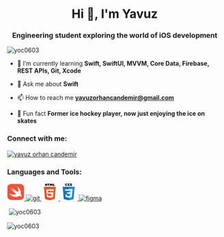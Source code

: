 <h1 align="center">Hi 👋, I'm Yavuz</h1>
<h3 align="center">Engineering student exploring the world of iOS development</h3>

<p align="left"> <img src="https://komarev.com/ghpvc/?username=yoc0603&label=Profile%20views&color=0e75b6&style=flat" alt="yoc0603" /> </p>

- 🔭 I’m currently learning **Swift, SwiftUI, MVVM, Core Data, Firebase, REST APIs, Git, Xcode**

- 💬 Ask me about **Swift**

- 📫 How to reach me **yavuzorhancandemir@gmail.com**

- 🏒 Fun fact **Former ice hockey player, now just enjoying the ice on skates**

<h3 align="left">Connect with me:</h3>
<p align="left">
<a href="https://linkedin.com/in/yavuz orhan candemir" target="blank"><img align="center" src="https://raw.githubusercontent.com/rahuldkjain/github-profile-readme-generator/master/src/images/icons/Social/linked-in-alt.svg" alt="yavuz orhan candemir" height="30" width="40" /></a>
</p>

<h3 align="left">Languages and Tools:</h3>
<p align="left">
  <a href="https://developer.apple.com/swift/" target="_blank" rel="noreferrer">
    <img src="https://raw.githubusercontent.com/devicons/devicon/master/icons/swift/swift-original.svg" alt="swift" width="40" height="40"/>
  </a>
  <a href="https://git-scm.com/" target="_blank" rel="noreferrer">
    <img src="https://www.vectorlogo.zone/logos/git-scm/git-scm-icon.svg" alt="git" width="40" height="40"/>
  </a>
  <a href="https://www.w3.org/html/" target="_blank" rel="noreferrer">
    <img src="https://raw.githubusercontent.com/devicons/devicon/master/icons/html5/html5-original-wordmark.svg" alt="html5" width="40" height="40"/>
  </a>
  <a href="https://www.w3schools.com/css/" target="_blank" rel="noreferrer">
    <img src="https://raw.githubusercontent.com/devicons/devicon/master/icons/css3/css3-original-wordmark.svg" alt="css3" width="40" height="40"/>
  </a>
  <a href="https://www.figma.com/" target="_blank" rel="noreferrer">
    <img src="https://www.vectorlogo.zone/logos/figma/figma-icon.svg" alt="figma" width="40" height="40"/>
  </a>
</p>


<p>&nbsp;<img align="center" src="https://github-readme-stats.vercel.app/api?username=yoc0603&show_icons=true&locale=en" alt="yoc0603" /></p>

<p><img align="center" src="https://github-readme-streak-stats.herokuapp.com/?user=yoc0603&" alt="yoc0603" /></p>
